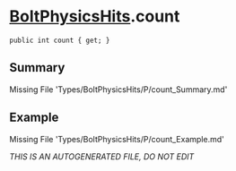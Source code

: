 # [BoltPhysicsHits](Types/BoltPhysicsHits.md).count
`public int count { get; }`
## Summary
Missing File 'Types/BoltPhysicsHits/P/count_Summary.md'
## Example
Missing File 'Types/BoltPhysicsHits/P/count_Example.md'

*THIS IS AN AUTOGENERATED FILE, DO NOT EDIT*
